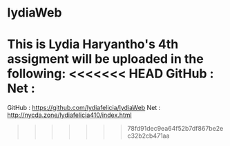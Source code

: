 # lydiaWeb

This is Lydia Haryantho's 4th assigment
will be uploaded in the following:
<<<<<<< HEAD
GitHub :
Net : 
=======
GitHub : https://github.com/lydiafelicia/lydiaWeb
Net : http://nycda.zone/lydiafelicia410/index.html
>>>>>>> 78fd91dec9ea64f52b7df867be2ec32b2cb471aa
